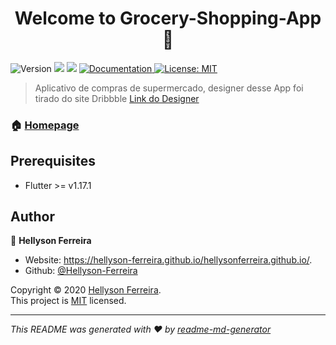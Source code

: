 <h1 align="center">Welcome to Grocery-Shopping-App 🖖</h1>
<p>
  <img alt="Version" src="https://img.shields.io/badge/version-0.0.1-blue.svg?cacheSeconds=2592000" />
  <img src="https://img.shields.io/badge/flutter-%3E%3D1.17.1-blue.svg" />
  <img src="https://img.shields.io/badge/dart-%3E%3D2.8.0-blue.svg" />
  <a href="https://github.com/Hellyson-Ferreira/Grocery-Shopping-App/#readme" target="_blank">
    <img alt="Documentation" src="https://img.shields.io/badge/documentation-yes-brightgreen.svg" />
  </a>
  <a href="https://github.com/Hellyson-Ferreira/Grocery-Shopping-App/blob/master/LICENSE" target="_blank">
    <img alt="License: MIT" src="https://img.shields.io/github/license/Hellyson-Ferreira/Grocery-Shopping-App" />
  </a>
</p>

>  Aplicativo de compras de supermercado, designer desse App foi tirado do site Dribbble [Link do Designer](https://dribbble.com/shots/10848940-Grocery-Shopping-App) 

### 🏠 [Homepage](https://github.com/Hellyson-Ferreira/Grocery-Shopping-App)

## Prerequisites

- Flutter >= v1.17.1

## Author

👤 **Hellyson Ferreira**

* Website: https://hellyson-ferreira.github.io/hellysonferreira.github.io/.
* Github: [@Hellyson-Ferreira](https://github.com/Hellyson-Ferreira)



Copyright © 2020 [Hellyson Ferreira](https://github.com/Hellyson-Ferreira).<br />
This project is [MIT](https://github.com/kefranabg/readme-md-generator/blob/master/LICENSE) licensed.

***
_This README was generated with ❤️ by [readme-md-generator](https://github.com/kefranabg/readme-md-generator)_
